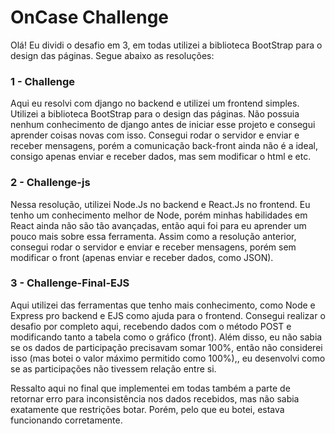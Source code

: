 # OnCase Challenge

Olá!
Eu dividi o desafio em 3, em todas utilizei a biblioteca BootStrap para o design das páginas. Segue abaixo as resoluções:
### 1 - Challenge
Aqui eu resolvi com django no backend e utilizei um frontend simples. Utilizei a biblioteca BootStrap para o design das páginas.
Não possuia nenhum conhecimento de django antes de iniciar esse projeto e consegui aprender coisas novas com isso. Consegui rodar o servidor e enviar e receber mensagens, porém a comunicação back-front ainda não é a ideal, consigo apenas enviar e receber dados, mas sem modificar o html e etc.
### 2 - Challenge-js
Nessa resolução, utilizei Node.Js no backend e React.Js no frontend.
Eu tenho um conhecimento melhor de Node, porém minhas habilidades em React ainda não são tão avançadas, então aqui foi para eu aprender um pouco mais sobre essa ferramenta.
Assim como a resolução anterior, consegui rodar o servidor e enviar e receber mensagens, porém sem modificar o front (apenas enviar e receber dados, como JSON).

### 3 - Challenge-Final-EJS
Aqui utilizei das ferramentas que tenho mais conhecimento, como Node e Express pro backend e EJS como ajuda para o frontend.
Consegui realizar o desafio por completo aqui, recebendo dados com o método POST e modificando tanto a tabela como o gráfico (front). Além disso, eu não sabia se os dados de participação precisavam somar 100%, então não considerei isso (mas botei o valor máximo permitido como 100%),, eu desenvolvi como se as participações não tivessem relação entre si.

Ressalto aqui no final que implementei em todas também a parte de retornar erro para inconsistência nos dados recebidos, mas não sabia exatamente que restrições botar. Porém, pelo que eu botei, estava funcionando corretamente.